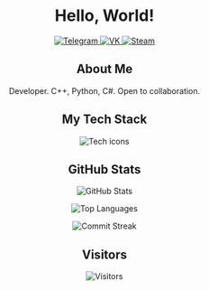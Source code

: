 <div align="center">
  <h1>Hello, World!</h1>

  <p>
    <a href="https://t.me/kuzia15">
      <img src="https://img.shields.io/badge/-Telegram-26A5E4?style=for-the-badge&logo=telegram&logoColor=white" alt="Telegram"/>
    </a>
    <a href="https://vk.com/kuzia15">
      <img src="https://img.shields.io/badge/-VK-0077FF?style=for-the-badge&logo=vk&logoColor=white" alt="VK"/>
    </a>
    <a href="https://steamcommunity.com/id/kuzia15">
      <img src="https://img.shields.io/badge/-Steam-000000?style=for-the-badge&logo=steam&logoColor=white" alt="Steam"/>
    </a>
  </p>

  <h2>About Me</h2>
  <p>
    Developer. C++, Python, C#. Open to collaboration.
  </p>

  <h2>My Tech Stack</h2>
  <p>
    <img src="https://skillicons.dev/icons?i=cpp,c,cs,python,github,visualstudio,pycharm,clion,androidstudio,vscode" alt="Tech icons" />
  </p>

  <h2>GitHub Stats</h2>
  <p>
    <img src="https://github-readme-stats.vercel.app/api?username=kuzia15&show_icons=true&theme=dark&hide_border=true&bg_color=0D1117" alt="GitHub Stats" />
  </p>
  <p>
    <img src="https://github-readme-stats.vercel.app/api/top-langs/?username=kuzia15&layout=compact&theme=dark&hide_border=true&bg_color=0D1117&hide=html,css,scss" alt="Top Languages" />
  </p>
  <p>
    <img src="https://streak-stats.demolab.com?user=kuzia15&theme=dark&hide_border=true&background=0D1117" alt="Commit Streak" />
  </p>

  <h2>Visitors</h2>
  <p>
    <img src="https://visitor-badge.laobi.icu/badge?page_id=kuzia15.kuzia15&style=flat-square&color=6A5ACD&label=Unique+Visitors" alt="Visitors"/>
  </p>
</div>
